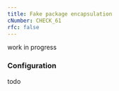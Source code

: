 ```yaml
---
title: Fake package encapsulation
cNumber: CHECK_61
rfc: false
---
```


work in progress

### Configuration
todo
